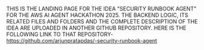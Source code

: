 THIS IS THE LANDING PAGE FOR THE IDEA "SECURITY RUNBOOK AGENT" FOR THE AWS AI AGENT HACKATHON 2025. THE BACKEND LOGIC, ITS RELATED FILES AND FOLDERS AND THE COMPLETE DESCRIPTION OF THE IDEA ARE UPLOADED IN ANOTHER GITHUB REPOSITORY. HERE IS THE FOLLOWING LINK TO THAT REPOSITORY- https://github.com/arjunpratapdas/-security-runbook-agent
